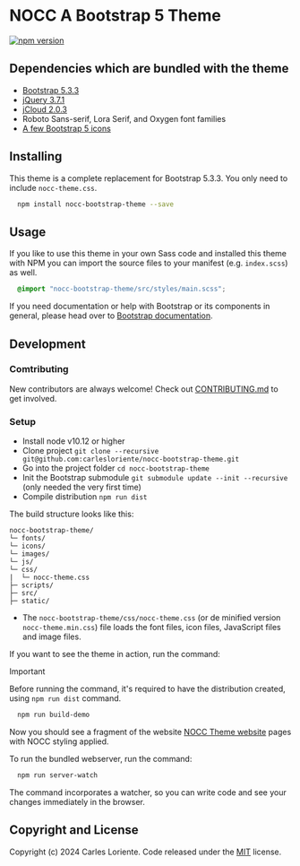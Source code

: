 # NOCC A Bootstrap 5 Theme

[![npm version](https://badge.fury.io/js/nocc-bootstrap-theme.svg)](https://www.npmjs.com/package/nocc-bootstrap-theme)

## Dependencies which are bundled with the theme

- [Bootstrap 5.3.3](https://getbootstrap.com)
- [jQuery 3.7.1](https://jquery.com)
- [jCloud 2.0.3](https://github.com/mistic100/jQCloud)
- Roboto Sans-serif, Lora Serif, and Oxygen font families
- [A few Bootstrap 5 icons](https://icons.getbootstrap.com)

## Installing

This theme is a complete replacement for Bootstrap 5.3.3. You only need to include `nocc-theme.css`.

```bash
  npm install nocc-bootstrap-theme --save
```

## Usage

If you like to use this theme in your own Sass code and installed this theme with NPM you can import the source files to your manifest (e.g. `index.scss`) as well.

```scss
  @import "nocc-bootstrap-theme/src/styles/main.scss";
```

If you need documentation or help with Bootstrap or its components in general,
please head over to [Bootstrap documentation](https://getbootstrap.com/docs/5.3/getting-started/introduction/).

## Development

### Comtributing

New contributors are always welcome! Check out [CONTRIBUTING.md](https://github.com/carlesloriente/nocc-bootstrap-theme/blob/master/CONTRIBUTING.md) to get involved.

### Setup

- Install node v10.12 or higher
- Clone project `git clone --recursive git@github.com:carlesloriente/nocc-bootstrap-theme.git`
- Go into the project folder `cd nocc-bootstrap-theme`
- Init the Bootstrap submodule `git submodule update --init --recursive` (only needed the very first time)
- Compile distribution `npm run dist`

The build structure looks like this:

```filesystem
nocc-bootstrap-theme/
└─ fonts/
└─ icons/
└─ images/
└─ js/
└─ css/
|  └─ nocc-theme.css
├─ scripts/
├─ src/
├─ static/
```

- The `nocc-bootstrap-theme/css/nocc-theme.css` (or de minified version `nocc-theme.min.css`) file loads the font files, icon files, JavaScript files and image files.

If you want to see the theme in action, run the command:

> [!IMPORTANT]
> Before running the command, it's required to have the distribution created, using `npm run dist` command.

```bash
  npm run build-demo
```

Now you should see a fragment of the website [NOCC Theme website](https://bootstrap-theme.notesoncloudcomputing.com) pages with NOCC styling applied.

To run the bundled webserver, run the command:

```bash
  npm run server-watch
```

The command incorporates a watcher, so you can write code and see your changes immediately in the browser.

## Copyright and License

Copyright (c) 2024 Carles Loriente. Code released under the [MIT](https://github.com/carlesloriente/nocc-bootstrap-theme/blob/master/LICENSE) license.
